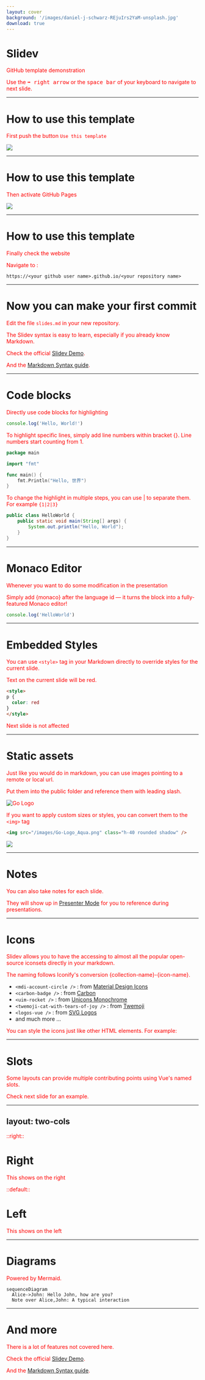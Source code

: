 ```yaml
---
layout: cover
background: '/images/daniel-j-schwarz-REjuIrs2YaM-unsplash.jpg'
download: true
---
```


# Slidev

GitHub template demonstration

Use the <kbd>➡️ right arrow</kbd> or the <kbd>space bar</kbd> of your keyboard to navigate to next slide.

---

# How to use this template

First push the button `Use this template`

<img src="/images/demo.gif" class="h-95 rounded shadow" />

---

# How to use this template

Then activate GitHub Pages

<img src="/images/demo2.gif" class="h-95 rounded shadow" />

---

# How to use this template

Finally check the website

Navigate to :

```
https://<your github user name>.github.io/<your repository name>
```

---

# Now you can make your first commit

Edit the file `slides.md` in your new repository.

The Slidev syntax is easy to learn, especially if you already know Markdown.

Check the official [Slidev Demo](https://demo.sli.dev/starter/).

And the [Markdown Syntax guide](https://sli.dev/guide/syntax.html).

---

# Code blocks

Directly use code blocks for highlighting

```ts
console.log('Hello, World!')
```

To highlight specific lines, simply add line numbers within bracket {}. Line numbers start counting from 1.

```go {5-7}
package main

import "fmt"

func main() {
	fmt.Println("Hello, 世界")
}
```

To change the highlight in multiple steps, you can use | to separate them. For example `{1|2|3}`

```java {1|2|3}
public class HelloWorld {
    public static void main(String[] args) {
        System.out.println("Hello, World");
    }
}
```

---

# Monaco Editor

Whenever you want to do some modification in the presentation

Simply add {monaco} after the language id — it turns the block into a fully-featured Monaco editor!

```ts {monaco}
console.log('HelloWorld')
```

---

# Embedded Styles

You can use `<style>` tag in your Markdown directly to override styles for the current slide.

Text on the current slide will be red.

```html
<style>
p {
  color: red
}
</style>
```

<style>
p {
  color: red
}
</style>

Next slide is not affected

---

# Static assets

Just like you would do in markdown, you can use images pointing to a remote or local url.

Put them into the public folder and reference them with leading slash.

![Go Logo](/images/2754575_man_avatar_male_icon.png)

If you want to apply custom sizes or styles, you can convert them to the `<img>` tag

```html
<img src="/images/Go-Logo_Aqua.png" class="h-40 rounded shadow" />
```

<img src="/images/Go-Logo_Aqua.png" class="h-40 rounded shadow" />

---

# Notes

<!-- This is NOT a note because it precedes the content of the slide -->

You can also take notes for each slide.

They will show up in [Presenter Mode](/presenter) for you to reference during presentations.

<!--
This is a note
-->

---

# Icons

Slidev allows you to have the accessing to almost all the popular open-source iconsets directly in your markdown.

The naming follows Iconify's conversion {collection-name}-{icon-name}.

- `<mdi-account-circle />` : <mdi-account-circle /> from [Material Design Icons](https://github.com/Templarian/MaterialDesign)
- `<carbon-badge />` : <carbon-badge /> from [Carbon](https://github.com/carbon-design-system/carbon/tree/main/packages/icons)
- `<uim-rocket />` : <uim-rocket /> from [Unicons Monochrome](https://github.com/Iconscout/unicons)
- `<twemoji-cat-with-tears-of-joy />` : <twemoji-cat-with-tears-of-joy /> from [Twemoji](https://github.com/twitter/twemoji)
- `<logos-vue />` : <logos-vue /> from [SVG Logos](https://github.com/gilbarbara/logos)
- and much more ...

You can style the icons just like other HTML elements. For example:

<uim-rocket class="text-3xl text-orange-400 animate-ping" />

---

# Slots

Some layouts can provide multiple contributing points using Vue's named slots.

Check next slide for an example.

---
layout: two-cols
---

::right::

# Right

This shows on the right

::default::

# Left

This shows on the left

---

# Diagrams

Powered by Mermaid.

```mermaid
sequenceDiagram
  Alice->John: Hello John, how are you?
  Note over Alice,John: A typical interaction
```

---

# And more

There is a lot of features not covered here.

Check the official [Slidev Demo](https://demo.sli.dev/starter/).

And the [Markdown Syntax guide](https://sli.dev/guide/syntax.html).

